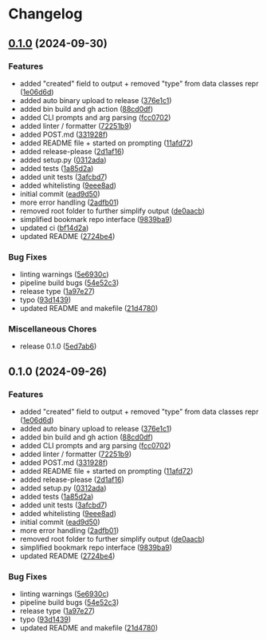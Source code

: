 # Changelog

## [0.1.0](https://github.com/nico-i/bkmks/compare/v0.1.0...v0.1.0) (2024-09-30)


### Features

* added "created" field to output + removed "type" from data classes repr ([1e06d6d](https://github.com/nico-i/bkmks/commit/1e06d6d889de817ad3233060992c6dec922dc15b))
* added auto binary upload to release ([376e1c1](https://github.com/nico-i/bkmks/commit/376e1c1c2a473de41f2ab6a39978498c1e9fa633))
* added bin build and gh action ([88cd0df](https://github.com/nico-i/bkmks/commit/88cd0dfc84fff547d8590dcf94c92915d6415b9d))
* added CLI prompts and arg parsing ([fcc0702](https://github.com/nico-i/bkmks/commit/fcc07022f6180dcb402b39048bf06923808d6a0e))
* added linter / formatter ([72251b9](https://github.com/nico-i/bkmks/commit/72251b95f2c490dc752fe9a9d49b70e60118ed7a))
* added POST.md ([331928f](https://github.com/nico-i/bkmks/commit/331928f5dc042e0e3a2a8a2d6d46ab7c654baf20))
* added README file + started on prompting ([11afd72](https://github.com/nico-i/bkmks/commit/11afd72c8837fc75c67d40901e4b11705a8ef6fb))
* added release-please ([2d1af16](https://github.com/nico-i/bkmks/commit/2d1af16bdb83a8b0587ee8cbfd9febfca5420d18))
* added setup.py ([0312ada](https://github.com/nico-i/bkmks/commit/0312adaf9e904383664d2a81d762d494ae99d441))
* added tests ([1a85d2a](https://github.com/nico-i/bkmks/commit/1a85d2a1150217a946add400b6b068c1e5d95087))
* added unit tests ([3afcbd7](https://github.com/nico-i/bkmks/commit/3afcbd7d4546a0d621ab4722da434d71d251262e))
* added whitelisting ([9eee8ad](https://github.com/nico-i/bkmks/commit/9eee8ad7ff54a8af9ce4516b519cb660d4e1b085))
* initial commit ([ead9d50](https://github.com/nico-i/bkmks/commit/ead9d50dc8d1179b27d5c474cda684ccee4a2778))
* more error handling ([2adfb01](https://github.com/nico-i/bkmks/commit/2adfb0146af05cabca084a25efdde36eb75efb6e))
* removed root folder to further simplify output ([de0aacb](https://github.com/nico-i/bkmks/commit/de0aacbc546a7c8ba57d68545a757ab06ab9c52a))
* simplified bookmark repo interface ([9839ba9](https://github.com/nico-i/bkmks/commit/9839ba9402ec44ce250a57b5e5da4e56d85352a6))
* updated ci ([bf14d2a](https://github.com/nico-i/bkmks/commit/bf14d2a708f2fe11790abe00768c3329e84a69bf))
* updated README ([2724be4](https://github.com/nico-i/bkmks/commit/2724be4168d9bab0be175db64893eec4b10df007))


### Bug Fixes

* linting warnings ([5e6930c](https://github.com/nico-i/bkmks/commit/5e6930c8f2d15cfc05ca69975c52fee33acf051b))
* pipeline build bugs ([54e52c3](https://github.com/nico-i/bkmks/commit/54e52c38e9ea0e794544dafe58ef2c09992854a5))
* release type ([1a97e27](https://github.com/nico-i/bkmks/commit/1a97e278f007a2b80a01b2c0fa91b643dcf69d74))
* typo ([93d1439](https://github.com/nico-i/bkmks/commit/93d1439e815a93b18bfb9539d89e658ce7b467b2))
* updated README and makefile ([21d4780](https://github.com/nico-i/bkmks/commit/21d47806876749e23710a1e23bc44866e7c829c4))


### Miscellaneous Chores

* release 0.1.0 ([5ed7ab6](https://github.com/nico-i/bkmks/commit/5ed7ab66af5b581879fad058bb620436c463dcf3))

## 0.1.0 (2024-09-26)


### Features

* added "created" field to output + removed "type" from data classes repr ([1e06d6d](https://github.com/nico-i/bkmks/commit/1e06d6d889de817ad3233060992c6dec922dc15b))
* added auto binary upload to release ([376e1c1](https://github.com/nico-i/bkmks/commit/376e1c1c2a473de41f2ab6a39978498c1e9fa633))
* added bin build and gh action ([88cd0df](https://github.com/nico-i/bkmks/commit/88cd0dfc84fff547d8590dcf94c92915d6415b9d))
* added CLI prompts and arg parsing ([fcc0702](https://github.com/nico-i/bkmks/commit/fcc07022f6180dcb402b39048bf06923808d6a0e))
* added linter / formatter ([72251b9](https://github.com/nico-i/bkmks/commit/72251b95f2c490dc752fe9a9d49b70e60118ed7a))
* added POST.md ([331928f](https://github.com/nico-i/bkmks/commit/331928f5dc042e0e3a2a8a2d6d46ab7c654baf20))
* added README file + started on prompting ([11afd72](https://github.com/nico-i/bkmks/commit/11afd72c8837fc75c67d40901e4b11705a8ef6fb))
* added release-please ([2d1af16](https://github.com/nico-i/bkmks/commit/2d1af16bdb83a8b0587ee8cbfd9febfca5420d18))
* added setup.py ([0312ada](https://github.com/nico-i/bkmks/commit/0312adaf9e904383664d2a81d762d494ae99d441))
* added tests ([1a85d2a](https://github.com/nico-i/bkmks/commit/1a85d2a1150217a946add400b6b068c1e5d95087))
* added unit tests ([3afcbd7](https://github.com/nico-i/bkmks/commit/3afcbd7d4546a0d621ab4722da434d71d251262e))
* added whitelisting ([9eee8ad](https://github.com/nico-i/bkmks/commit/9eee8ad7ff54a8af9ce4516b519cb660d4e1b085))
* initial commit ([ead9d50](https://github.com/nico-i/bkmks/commit/ead9d50dc8d1179b27d5c474cda684ccee4a2778))
* more error handling ([2adfb01](https://github.com/nico-i/bkmks/commit/2adfb0146af05cabca084a25efdde36eb75efb6e))
* removed root folder to further simplify output ([de0aacb](https://github.com/nico-i/bkmks/commit/de0aacbc546a7c8ba57d68545a757ab06ab9c52a))
* simplified bookmark repo interface ([9839ba9](https://github.com/nico-i/bkmks/commit/9839ba9402ec44ce250a57b5e5da4e56d85352a6))
* updated README ([2724be4](https://github.com/nico-i/bkmks/commit/2724be4168d9bab0be175db64893eec4b10df007))


### Bug Fixes

* linting warnings ([5e6930c](https://github.com/nico-i/bkmks/commit/5e6930c8f2d15cfc05ca69975c52fee33acf051b))
* pipeline build bugs ([54e52c3](https://github.com/nico-i/bkmks/commit/54e52c38e9ea0e794544dafe58ef2c09992854a5))
* release type ([1a97e27](https://github.com/nico-i/bkmks/commit/1a97e278f007a2b80a01b2c0fa91b643dcf69d74))
* typo ([93d1439](https://github.com/nico-i/bkmks/commit/93d1439e815a93b18bfb9539d89e658ce7b467b2))
* updated README and makefile ([21d4780](https://github.com/nico-i/bkmks/commit/21d47806876749e23710a1e23bc44866e7c829c4))
